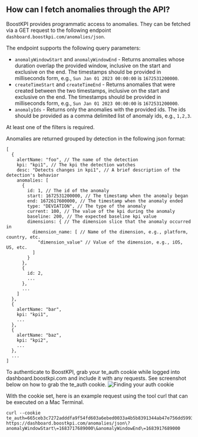 ## How can I fetch anomalies through the API?

BoostKPI provides programmatic access to anomalies. They can be fetched via a GET request to the following endpoint `dashboard.boostkpi.com/anomalies/json`.

The endpoint supports the following query parameters:

- `anomalyWindowStart` and `anomalyWindowEnd` - Returns anomalies whose duration overlap the provided window, inclusive on the start and exclusive on the end. The timestamps should be provided in milliseconds form, e.g., `Sun Jan 01 2023 00:00:00` is `1672531200000`.
- `createTimeStart` and `createTimeEnd` - Returns anomalies that were created between the two timestamps, inclusive on the start and exclusive on the end. The timestamps should be provided in milliseconds form, e.g., `Sun Jan 01 2023 00:00:00` is `1672531200000`.
- `anomalyIds` - Returns only the anomalies with the provided ids. The ids should be provided as a comma delimited list of anomaly ids, e.g., `1,2,3`.

At least one of the filters is required.

Anomalies are returned grouped by detection in the following json format:

```
[
  {
    alertName: "foo", // The name of the detection
    kpi: "kpi1", // The kpi the detection watches
    desc: "Detects changes in kpi1", // A brief description of the detection's behavior
    anomalies: [
      {
        id: 1, // The id of the anomaly
        start: 1672531200000, // The timestamp when the anomaly began
        end: 1672617600000, // The timestamp when the anomaly ended
        type: "DEVIATION", // The type of the anomaly
        current: 100, // The value of the kpi during the anomaly
        baseline: 200, // The expected baseline kpi value
        dimensions: { // The dimension slice that the anomaly occurred in
          dimension_name: [ // Name of the dimension, e.g., platform, country, etc.
            "dimension_value" // Value of the dimension, e.g., iOS, US, etc.
          ]
        }
      },
      {
        id: 2,
        ...
      },
      ...
    ]
  },
  {
    alertName: "bar",
    kpi: "kpi1",
    ...
  },
  {
    alertName: "baz",
    kpi: "kpi2",
    ...
  },
  ...
]
```

To authenticate to BoostKPI, grab your te_auth cookie while logged into dashboard.boostkpi.com and include it with any requests. See screenshot below on how to grab the te_auth cookie.
![Finding your auth cookie](../../images/auth_cookie.jpg) 

With the cookie set, here is an example request using the tool curl that can be executed on a Mac Terminal.

```
curl --cookie te_auth=665ceb3c7272adddfa9f54fd603a6ebed0033a4b5b8391344ab47e756dd59935 https://dashboard.boostkpi.com/anomalies/json\?anomalyWindowStart\=1683717689000\&anomalyWindowEnd\=1683917689000
```


